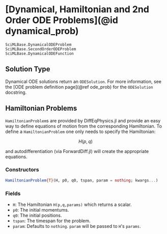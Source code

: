 # [Dynamical, Hamiltonian and 2nd Order ODE Problems](@id dynamical_prob)

```@docs
SciMLBase.DynamicalODEProblem
SciMLBase.SecondOrderODEProblem
SciMLBase.DynamicalODEFunction
```

## Solution Type

Dynamical ODE solutions return an `ODESolution`. For more information, see the
[ODE problem definition page](@ref ode_prob) for the `ODESolution` docstring.

## Hamiltonian Problems

`HamiltonianProblem`s are provided by DiffEqPhysics.jl and provide an easy way
to define equations of motion from the corresponding Hamiltonian. To define a
`HamiltonianProblem` one only needs to specify the Hamiltonian:

```math
H(p,q)
```

and autodifferentiation (via ForwardDiff.jl) will create the appropriate
equations.

### Constructors

```julia
HamiltonianProblem{T}(H, p0, q0, tspan, param = nothing; kwargs...)
```

### Fields

  - `H`: The Hamiltonian `H(p,q,params)` which returns a scalar.
  - `p0`: The initial momentums.
  - `q0`: The initial positions.
  - `tspan`: The timespan for the problem.
  - `param`: Defaults to `nothing`. `param` will be passed to `H`'s `params`.

